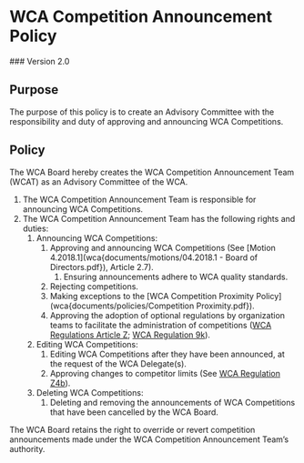 # WCA Competition Announcement Policy
<div class="version">
### Version 2.0
</div>

## Purpose
The purpose of this policy is to create an Advisory Committee with the responsibility and duty of approving and announcing WCA Competitions.

## Policy
The WCA Board hereby creates the WCA Competition Announcement Team (WCAT) as an Advisory Committee of the WCA.

1. The WCA Competition Announcement Team is responsible for announcing WCA Competitions.
2. The WCA Competition Announcement Team has the following rights and duties:
   1. Announcing WCA Competitions:
      1. Approving and announcing WCA Competitions (See [Motion 4.2018.1](wca{documents/motions/04.2018.1 - Board of Directors.pdf}), Article 2.7).
         1. Ensuring announcements adhere to WCA quality standards.
      2. Rejecting competitions.
      3. Making exceptions to the [WCA Competition Proximity Policy](wca{documents/policies/Competition Proximity.pdf}).
      4. Approving the adoption of optional regulations by organization teams to facilitate the administration of competitions ([WCA Regulations Article Z](wca{regulations/#article-Z-optional}); [WCA Regulation 9k](wca{regulations/#9k})).
   2. Editing WCA Competitions:
      1. Editing WCA Competitions after they have been announced, at the request of the WCA Delegate(s).
      2. Approving changes to competitor limits (See [WCA Regulation Z4b](wca{regulations/#Z4b})).
   3. Deleting WCA Competitions:
      1. Deleting and removing the announcements of WCA Competitions that have been cancelled by the WCA Board.

The WCA Board retains the right to override or revert competition announcements made under the WCA Competition Announcement Team’s authority.

